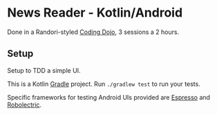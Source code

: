# News Reader - Kotlin/Android

Done in a Randori-styled [Coding Dojo](http://codingdojo.org/WhatIsCodingDojo/), 
3 sessions a 2 hours.

## Setup

Setup to TDD a simple UI.

This is a Kotlin [Gradle](https://gradle.org/) project. Run `./gradlew test` to run your tests.

Specific frameworks for testing Android UIs provided are [Espresso](https://developer.android.com/training/testing/espresso) and [Robolectric](http://robolectric.org/).
